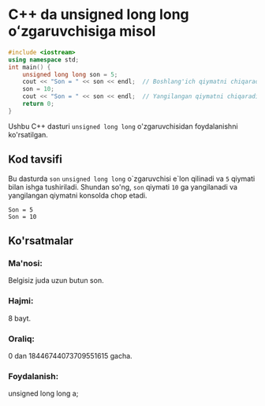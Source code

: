 # C++ da unsigned long long oʻzgaruvchisiga misol
```cpp
#include <iostream>
using namespace std;
int main() {
    unsigned long long son = 5;
    cout << "Son = " << son << endl;  // Boshlang'ich qiymatni chiqaradi
    son = 10;
    cout << "Son = " << son << endl;  // Yangilangan qiymatni chiqaradi
    return 0;
}
```
Ushbu C++ dasturi `unsigned long long` o'zgaruvchisidan foydalanishni ko'rsatilgan.
## Kod tavsifi
Bu dasturda `son` `unsigned long long` o\`zgaruvchisi e\`lon qilinadi va `5` qiymati bilan ishga tushiriladi.
Shundan so'ng, `son` qiymati `10` ga yangilanadi va yangilangan qiymatni konsolda chop etadi.
```console
Son = 5
Son = 10
```
## Ko'rsatmalar
### Ma'nosi:
Belgisiz juda uzun butun son.
### Hajmi:
8 bayt.
### Oraliq:
0 dan 18446744073709551615 gacha.
### Foydalanish:
unsigned long long a;
